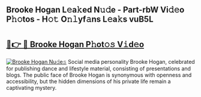 ## Brooke Hogan L𝚎a𝚔ed N𝚞𝚍e - Part-rbW Vi𝚍𝚎o P𝚑𝚘tos - H𝚘𝚝 O𝚗𝚕yf𝚊ns L𝚎a𝚔s vuB5L

# <h2><a href="http://kf2x3v.oniu.top/?m=Brooke+Hogan">🔗👉 🔴 Brooke Hogan P𝚑ot𝚘𝚜 V𝚒d𝚎o</a></h2>

[![Brooke Hogan Nu𝚍e𝚜](https://i.imgur.com/0qMVB7G.gif)](http://kf2x3v.oniu.top/?m=Brooke+Hogan)
Social media personality Brooke Hogan, celebrated for publishing dance and lifestyle material, consisting of presentations and blogs. The public face of Brooke Hogan is synonymous with openness and accessibility, but the hidden dimensions of his private life remain a captivating mystery.  
